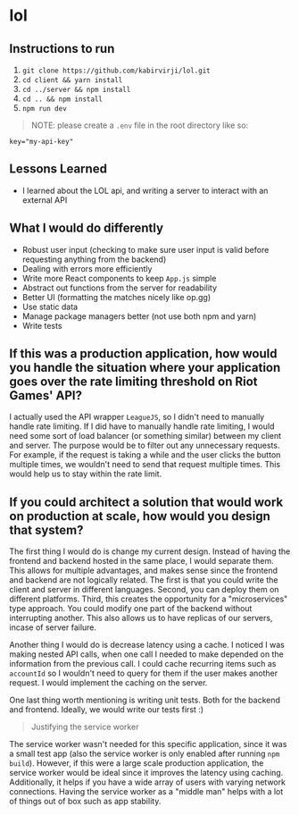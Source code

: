 # lol

## Instructions to run 
1) `git clone https://github.com/kabirvirji/lol.git`
2) `cd client && yarn install`
3) `cd ../server && npm install`
4) `cd .. && npm install`
5) `npm run dev`
> NOTE: please create a `.env` file in the root directory like so:
```
key="my-api-key"
```

## Lessons Learned
- I learned about the LOL api, and writing a server to interact with an external API

## What I would do differently
- Robust user input (checking to make sure user input is valid before requesting anything from the backend)
- Dealing with errors more efficiently
- Write more React components to keep `App.js` simple
- Abstract out functions from the server for readability
- Better UI (formatting the matches nicely like op.gg)
- Use static data
- Manage package managers better (not use both npm and yarn)
- Write tests

## If this was a production application, how would you handle the situation where your application goes over the rate limiting threshold on Riot Games' API?

I actually used the API wrapper `LeagueJS`, so I didn't need to manually handle rate limiting. If I did have to manually handle rate limiting, I would need some sort of load balancer (or something similar) between my client and server. The purpose would be to filter out any unnecessary requests. For example, if the request is taking a while and the user clicks the button multiple times, we wouldn't need to send that request multiple times. This would help us to stay within the rate limit.

## If you could architect a solution that would work on production at scale, how would you design that system?

The first thing I would do is change my current design. Instead of having the frontend and backend hosted in the same place, I would separate them. This allows for multiple advantages, and makes sense since the frontend and backend are not logically related. The first is that you could write the client and server in different languages. Second, you can deploy them on different platforms. Third, this creates the opportunity for a "microservices" type approach. You could modify one part of the backend without interrupting another. This also allows us to have replicas of our servers, incase of server failure.

Another thing I would do is decrease latency using a cache. I noticed I was making nested API calls, when one call I needed to make depended on the information from the previous call. I could cache recurring items such as `accountId` so I wouldn't need to query for them if the user makes another request. I would implement the caching on the server.

One last thing worth mentioning is writing unit tests. Both for the backend and frontend. Ideally, we would write our tests first :)

> Justifying the service worker 

The service worker wasn't needed for this specific application, since it was a small test app (also the service worker is only enabled after running `npm build`). However, if this were a large scale production application, the service worker would be ideal since it improves the latency using caching. Additionally, it helps if you have a wide array of users with varying network connections. Having the service worker as a "middle man" helps with a lot of things out of box such as app stability. 

